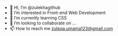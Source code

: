 - 👋 Hi, I’m @zulekhagithub
- 👀 I’m interested in Front-end Web Development
- 🌱 I’m currently learning CSS
- 💞️ I’m looking to collaborate on ...
- 📫 How to reach me zuleqa.umama123@gmail.com

<!---
zulekhagithub/zulekhagithub is a ✨ special ✨ repository because its `README.md` (this file) appears on your GitHub profile.
You can click the Preview link to take a look at your changes.
--->
